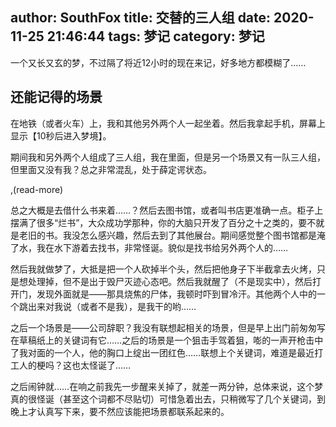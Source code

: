author: SouthFox
title: 交替的三人组
date: 2020-11-25 21:46:44
tags: 梦记
category: 梦记
---

一个又长又玄的梦，不过隔了将近12小时的现在来记，好多地方都模糊了……

## 还能记得的场景

在地铁（或者火车）上，我和其他另外两个人一起坐着。然后我拿起手机，屏幕上显示【10秒后进入梦境】。

期间我和另外两个人组成了三人组，我在里面，但是另一个场景又有一队三人组，但里面又没有我？总之非常混乱，处于薛定谔状态。

,(read-more)

总之大概是去借什么书来着……？然后去图书馆，或者叫书店更准确一点。柜子上摆满了很多“烂书”，大众成功学那种，你的大脑只开发了百分之十之类的，要不就是老旧的书。我没怎么感兴趣，然后去到了其他展台。期间感觉整个图书馆都是淹了水，我在水下游着去找书，非常怪诞。貌似是找书给另外两个人的……



然后我就做梦了，大抵是把一个人砍掉半个头，然后把他身子下半截拿去火烤，只是想处理掉，但不是出于毁尸灭迹心态吧。然后我就醒了（不是现实中），然后打开门，发现外面就是——那具烧焦的尸体，我顿时吓到冒冷汗。其他两个人中的一个跳出来对我说（或者不是我），是我干的哟……



之后一个场景是——公司辞职？我没有联想起相关的场景，但是早上出门前匆匆写在草稿纸上的关键词有它……之后的场景是一个狙击手驾着狙，嘭的一声开枪击中了我对面的一个人，他的胸口上绽出一团红色……联想上个关键词，难道是最近打工人的梗吗？这也太怪诞了……



之后闹钟就……在响之前我先一步醒来关掉了，就差一两分钟，总体来说，这个梦真的很怪诞（甚至这个词都不尽贴切）可惜急着出去，只稍微写了几个关键词，到晚上才认真写下来，要不然应该能把场景都联系起来的。